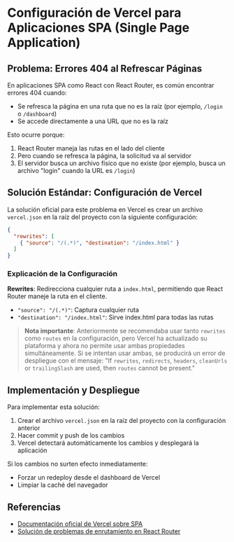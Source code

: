 # Configuración de Vercel para Aplicaciones SPA (Single Page Application)

## Problema: Errores 404 al Refrescar Páginas

En aplicaciones SPA como React con React Router, es común encontrar errores 404 cuando:
- Se refresca la página en una ruta que no es la raíz (por ejemplo, `/login` o `/dashboard`)
- Se accede directamente a una URL que no es la raíz

Esto ocurre porque:
1. React Router maneja las rutas en el lado del cliente
2. Pero cuando se refresca la página, la solicitud va al servidor
3. El servidor busca un archivo físico que no existe (por ejemplo, busca un archivo "login" cuando la URL es `/login`)

## Solución Estándar: Configuración de Vercel

La solución oficial para este problema en Vercel es crear un archivo `vercel.json` en la raíz del proyecto con la siguiente configuración:

```json
{
  "rewrites": [
    { "source": "/(.*)", "destination": "/index.html" }
  ]
}
```

### Explicación de la Configuración

**Rewrites**: Redirecciona cualquier ruta a `index.html`, permitiendo que React Router maneje la ruta en el cliente.
- `"source": "/(.*)"`: Captura cualquier ruta
- `"destination": "/index.html"`: Sirve index.html para todas las rutas

> **Nota importante**: Anteriormente se recomendaba usar tanto `rewrites` como `routes` en la configuración, pero Vercel ha actualizado su plataforma y ahora no permite usar ambas propiedades simultáneamente. Si se intentan usar ambas, se producirá un error de despliegue con el mensaje: "If `rewrites`, `redirects`, `headers`, `cleanUrls` or `trailingSlash` are used, then `routes` cannot be present."

## Implementación y Despliegue

Para implementar esta solución:

1. Crear el archivo `vercel.json` en la raíz del proyecto con la configuración anterior
2. Hacer commit y push de los cambios
3. Vercel detectará automáticamente los cambios y desplegará la aplicación

Si los cambios no surten efecto inmediatamente:
- Forzar un redeploy desde el dashboard de Vercel
- Limpiar la caché del navegador

## Referencias

- [Documentación oficial de Vercel sobre SPA](https://vercel.com/guides/using-react-router-with-vercel)
- [Solución de problemas de enrutamiento en React Router](https://reactrouter.com/en/main/start/overview)
